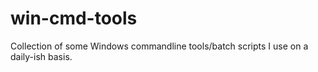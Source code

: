 # win-cmd-tools
Collection of some Windows commandline tools/batch scripts I use on a daily-ish basis.
